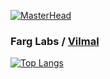 [![MasterHead](https://media.licdn.com/dms/image/D5616AQFVDaoS6o7a0Q/profile-displaybackgroundimage-shrink_350_1400/0/1671261011859?e=1682553600&v=beta&t=u2qqv4HIuI9psvYssQSaQF7buVJDkRgMVSsbnbfFLFs)](https://www.linkedin.com/in/martelr/)
### Farg Labs / [Vilmal](https://www.vilmal.com/)

[![Top Langs](https://github-readme-stats.vercel.app/api/top-langs/?username=farglabs&layout=default)](https://github.com/anuraghazra/github-readme-stats)
